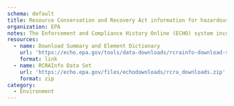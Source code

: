 ```yaml
---
schema: default
title: Resource Conservation and Recovery Act information for hazardous waste sites
organization: EPA
notes: The Enforcement and Compliance History Online (ECHO) system incorporates data from the Resource Conservation and Recovery Act Information System (RCRAInfo). The RCRAInfo data elements most commonly used for enforcement and compliance history have been included in the download files.
resources:
  - name: Download Summary and Element Dictionary
    url: 'https://echo.epa.gov/tools/data-downloads/rcrainfo-download-summary'
    format: link
  - name: RCRAInfo Data Set
    url: 'https://echo.epa.gov/files/echodownloads/rcra_downloads.zip'
    format: zip
category:
  - Environment
---
```

